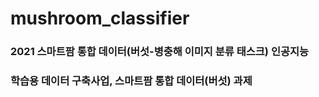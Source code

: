 # mushroom_classifier
### 2021 스마트팜 통합 데이터(버섯-병충해 이미지 분류 태스크) 인공지능
### 학습용 데이터 구축사업, 스마트팜 통합 데이터(버섯) 과제

